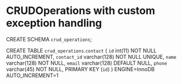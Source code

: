 # CRUDOperations with custom exception handling

CREATE SCHEMA `crud_operations`;

CREATE TABLE `crud_operations`.`contact` (
  `id` int(11) NOT NULL AUTO_INCREMENT,
  `contact_id` varchar(128) NOT NULL UNIQUE,
  `name` varchar(128) NOT NULL,
  `email` varchar(128) DEFAULT NULL,
  `phone` varchar(45)  NOT NULL,
  PRIMARY KEY (`id`)
) ENGINE=InnoDB AUTO_INCREMENT=1
